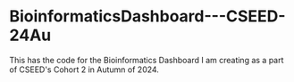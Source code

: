 # BioinformaticsDashboard---CSEED-24Au
This has the code for the Bioinformatics Dashboard I am creating as a part of CSEED's Cohort 2 in Autumn of 2024. 
